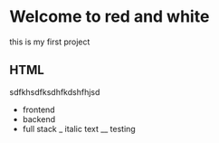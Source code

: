 # Welcome to red and white

this is my first project

## HTML
sdfkhsdfksdhfkdshfhjsd
* frontend
* backend
* full stack
_ italic text
__ testing